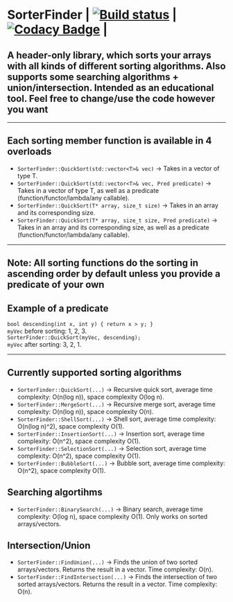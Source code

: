 # SorterFinder | [![Build status](https://ci.appveyor.com/api/projects/status/3qwf1bvnfsgwwqj0?svg=true)](https://ci.appveyor.com/project/8infy/sorterfinder) | [![Codacy Badge](https://api.codacy.com/project/badge/Grade/99d4bef3b3ea481e835d017dc3057607)](https://www.codacy.com/app/8infy/SorterFinder?utm_source=github.com&amp;utm_medium=referral&amp;utm_content=8infy/SorterFinder&amp;utm_campaign=Badge_Grade) |

## A header-only library, which sorts your arrays with all kinds of different sorting algorithms. Also supports some searching algorithms + union/intersection. Intended as an educational tool. Feel free to change/use the code however you want
---
## Each sorting member function is available in 4 overloads 
-   `SorterFinder::QuickSort(std::vector<T>& vec)` -> Takes in a vector of type T.
-   `SorterFinder::QuickSort(std::vector<T>& vec, Pred predicate)` -> Takes in a vector of type T, as well as a predicate (function/functor/lambda/any callable).
-   `SorterFinder::QuickSort(T* array, size_t size)` -> Takes in an array and its corresponding size.
-   `SorterFinder::QuickSort(T* array, size_t size, Pred predicate)` -> Takes in an array and its corresponding size, as well as a predicate (function/functor/lambda/any callable).
---
## Note: All sorting functions do the sorting in ascending order by default unless you provide a predicate of your own
## Example of a predicate
`bool descending(int x, int y) { return x > y; }`    
`myVec` before sorting: 1, 2, 3.  
`SorterFinder::QuickSort(myVec, descending);`  
`myVec` after sorting: 3, 2, 1.

---
## Currently supported sorting algorithms
-   `SorterFinder::QuickSort(...)` -> Recursive quick sort, average time complexity: O(n(log n)), space complexity O(log n).
-   `SorterFinder::MergeSort(...)` -> Recursive merge sort, average time complexity: O(n(log n)), space complexity O(n).
-   `SorterFinder::ShellSort(...)` -> Shell sort, average time complexity: O(n(log n)^2), space complexity O(1).
-   `SorterFinder::InsertionSort(...)` -> Insertion sort, average time complexity: O(n^2), space complexity O(1).
-   `SorterFinder::SelectionSort(...)` -> Selection sort, average time complexity: O(n^2), space complexity O(1).
-   `SorterFinder::BubbleSort(...)` -> Bubble sort, average time complexity: O(n^2), space complexity O(1).
## Searching algortihms
-   `SorterFinder::BinarySearch(...)` -> Binary search, average time complexity: O(log n), space complexity O(1). Only works on sorted arrays/vectors.
## Intersection/Union
-   `SorterFinder::FindUnion(...)` -> Finds the union of two sorted arrays/vectors. Returns the result in a vector. Time complexity: O(n).
-   `SorterFinder::FindIntersection(...)` -> Finds the intersection of two sorted arrays/vectors. Returns the result in a vector. Time complexity: O(n).
